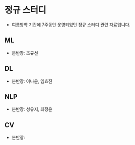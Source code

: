 # 정규 스터디
- 여름방학 기간에 7주동안 운영되었던 정규 스터디 관련 자료입니다.

## ML
- 분반장: 조규선
## DL
- 분반장: 이나윤, 임효진
## NLP
- 분반장: 성유지, 최정윤
## CV
- 분반장: 
